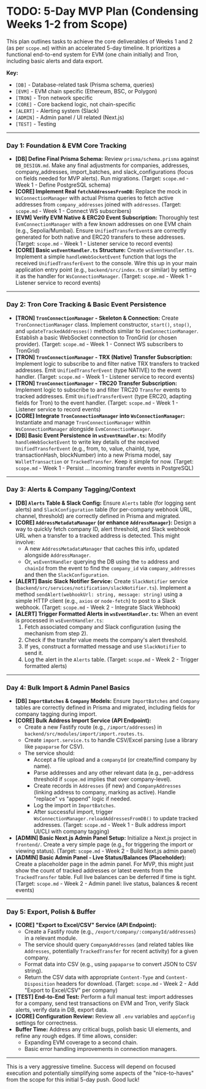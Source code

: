 # TODO: 5-Day MVP Plan (Condensing Weeks 1-2 from Scope)

This plan outlines tasks to achieve the core deliverables of Weeks 1 and 2 (as per `scope.md`) within an accelerated 5-day timeline. It prioritizes a functional end-to-end system for EVM (one chain initially) and Tron, including basic alerts and data export.

**Key:**
*   `[DB]` - Database-related task (Prisma schema, queries)
*   `[EVM]` - EVM chain specific (Ethereum, BSC, or Polygon)
*   `[TRON]` - Tron network specific
*   `[CORE]` - Core backend logic, not chain-specific
*   `[ALERT]` - Alerting system (Slack)
*   `[ADMIN]` - Admin panel / UI related (Next.js)
*   `[TEST]` - Testing

--- 

### **Day 1: Foundation & EVM Core Tracking**

*   **[DB] Define Final Prisma Schema:** Review `prisma/schema.prisma` against `DB_DESIGN.md`. Make any final adjustments for companies, addresses, company_addresses, import_batches, and slack_configurations (focus on fields needed for MVP alerts). Run migrations. (Target: `scope.md` - Week 1 - Define PostgreSQL schema)
*   **[CORE] Implement Real `fetchAddressesFromDB`:** Replace the mock in `WsConnectionManager` with actual Prisma queries to fetch active addresses from `company_addresses` joined with `addresses`. (Target: `scope.md` - Week 1 - Connect WS subscribers)
*   **[EVM] Verify EVM Native & ERC20 Event Subscription:** Thoroughly test `EvmConnectionManager` with a few known addresses on one EVM chain (e.g., Sepolia/Mumbai). Ensure `UnifiedTransferEvent`s are correctly generated for both native and ERC20 transfers to these addresses. (Target: `scope.md` - Week 1 - Listener service to record events)
*   **[CORE] Basic `wsEventHandler.ts` Structure:** Create `wsEventHandler.ts`. Implement a simple `handleWebSocketEvent` function that logs the received `UnifiedTransferEvent` to the console. Wire this up in your main application entry point (e.g., `backend/src/index.ts` or similar) by setting it as the handler for `WsConnectionManager`. (Target: `scope.md` - Week 1 - Listener service to record events)

--- 

### **Day 2: Tron Core Tracking & Basic Event Persistence**

*   **[TRON] `TronConnectionManager` - Skeleton & Connection:** Create `TronConnectionManager` class. Implement constructor, `start()`, `stop()`, and `updateTrackedAddresses()` methods similar to `EvmConnectionManager`. Establish a basic WebSocket connection to TronGrid (or chosen provider). (Target: `scope.md` - Week 1 - Connect WS subscribers to TronGrid)
*   **[TRON] `TronConnectionManager` - TRX (Native) Transfer Subscription:** Implement logic to subscribe to and filter native TRX transfers to tracked addresses. Emit `UnifiedTransferEvent` (type NATIVE) to the event handler. (Target: `scope.md` - Week 1 - Listener service to record events)
*   **[TRON] `TronConnectionManager` - TRC20 Transfer Subscription:** Implement logic to subscribe to and filter TRC20 `Transfer` events to tracked addresses. Emit `UnifiedTransferEvent` (type ERC20, adapting fields for Tron) to the event handler. (Target: `scope.md` - Week 1 - Listener service to record events)
*   **[CORE] Integrate `TronConnectionManager` into `WsConnectionManager`:** Instantiate and manage `TronConnectionManager` within `WsConnectionManager` alongside `EvmConnectionManager`.
*   **[DB] Basic Event Persistence in `wsEventHandler.ts`:** Modify `handleWebSocketEvent` to write key details of the received `UnifiedTransferEvent` (e.g., from, to, value, chainId, type, transactionHash, blockNumber) into a new Prisma model, say `WalletTransaction` or `TrackedTransfer`. Keep it simple for now. (Target: `scope.md` - Week 1 - Persist ... incoming transfer events in PostgreSQL)

--- 

### **Day 3: Alerts & Company Tagging/Context**

*   **[DB] `Alerts` Table & Slack Config:** Ensure `Alerts` table (for logging sent alerts) and `SlackConfiguration` table (for per-company webhook URL, channel, threshold) are correctly defined in Prisma and migrated.
*   **[CORE] `AddressMetadataManager` (or enhance `AddressManager`):** Design a way to quickly fetch company ID, alert threshold, and Slack webhook URL when a transfer to a tracked address is detected. This might involve:
    *   A new `AddressMetadataManager` that caches this info, updated alongside `AddressManager`.
    *   Or, `wsEventHandler` querying the DB using the `to` address and `chainId` from the event to find the `company_id` via `company_addresses` and then the `SlackConfiguration`.
*   **[ALERT] Basic Slack Notifier Service:** Create `SlackNotifier` service (`backend/src/services/notification/slackNotifier.ts`). Implement a method `sendAlert(webhookUrl: string, message: string)` using a simple HTTP client (e.g., `axios` or `node-fetch`) to post to a Slack webhook. (Target: `scope.md` - Week 2 - Integrate Slack Webhook)
*   **[ALERT] Trigger Formatted Alerts in `wsEventHandler.ts`:** When an event is processed in `wsEventHandler.ts`:
    1.  Fetch associated company and Slack configuration (using the mechanism from step 2).
    2.  Check if the transfer value meets the company's alert threshold.
    3.  If yes, construct a formatted message and use `SlackNotifier` to send it.
    4.  Log the alert in the `Alerts` table. (Target: `scope.md` - Week 2 - Trigger formatted alerts)

--- 

### **Day 4: Bulk Import & Admin Panel Basics**

*   **[DB] `ImportBatches` & `Company` Models:** Ensure `ImportBatches` and `Company` tables are correctly defined in Prisma and migrated, including fields for company tagging during import.
*   **[CORE] Bulk Address Import Service (API Endpoint):**
    *   Create a new Fastify route (e.g., `/import/addresses`) in `backend/src/modules/import/import.routes.ts`.
    *   Create `import.service.ts` to handle CSV/Excel parsing (use a library like `papaparse` for CSV).
    *   The service should:
        *   Accept a file upload and a `companyId` (or create/find company by name).
        *   Parse addresses and any other relevant data (e.g., per-address threshold if `scope.md` implies that over company-level).
        *   Create records in `Addresses` (if new) and `CompanyAddresses` (linking address to company, marking as active). Handle "replace" vs "append" logic if needed.
        *   Log the import in `ImportBatches`.
        *   After successful import, trigger `WsConnectionManager.reloadAddressesFromDB()` to update tracked addresses. (Target: `scope.md` - Week 1 - Bulk address import UI/CLI with company tagging)
*   **[ADMIN] Basic Next.js Admin Panel Setup:** Initialize a Next.js project in `frontend/`. Create a very simple page (e.g., for triggering the import or viewing status). (Target: `scope.md` - Week 2 - Build Next.js admin panel)
*   **[ADMIN] Basic Admin Panel - Live Status/Balances (Placeholder):** Create a placeholder page in the admin panel. For MVP, this might just show the count of tracked addresses or latest events from the `TrackedTransfer` table. Full live balances can be deferred if time is tight. (Target: `scope.md` - Week 2 - Admin panel: live status, balances & recent events)

--- 

### **Day 5: Export, Polish & Buffer**

*   **[CORE] "Export to Excel/CSV" Service (API Endpoint):**
    *   Create a Fastify route (e.g., `/export/company/:companyId/addresses`) in a relevant module.
    *   The service should query `CompanyAddresses` (and related tables like `Addresses`, potentially `TrackedTransfer` for recent activity) for a given company.
    *   Format data into CSV (e.g., using `papaparse` to convert JSON to CSV string).
    *   Return the CSV data with appropriate `Content-Type` and `Content-Disposition` headers for download. (Target: `scope.md` - Week 2 - Add "Export to Excel/CSV" per company)
*   **[TEST] End-to-End Test:** Perform a full manual test: import addresses for a company, send test transactions on EVM and Tron, verify Slack alerts, verify data in DB, export data. 
*   **[CORE] Configuration Review:** Review all `.env` variables and `appConfig` settings for correctness.
*   **Buffer Time:** Address any critical bugs, polish basic UI elements, and refine any rough edges. If time allows, consider:
    *   Expanding EVM coverage to a second chain.
    *   Basic error handling improvements in connection managers.

--- 

This is a very aggressive timeline. Success will depend on focused execution and potentially simplifying some aspects of the "nice-to-haves" from the scope for this initial 5-day push. Good luck! 